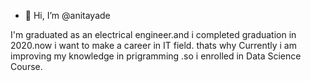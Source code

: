 - 👋 Hi, I’m @anitayade

I'm graduated as an electrical engineer.and i completed graduation in 2020.now i want to make a  career in IT field.
thats why Currently i am improving my knowledge in prigramming .so i enrolled in Data Science Course.
